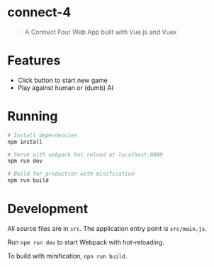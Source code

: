 # connect-4

> A Connect Four Web App built with Vue.js and Vuex

# Features

- Click button to start new game
- Play against human or (dumb) AI

# Running

``` bash
# Install dependencies
npm install

# Serve with webpack hot reload at localhost:8080
npm run dev

# Build for production with minification
npm run build
```

# Development

All source files are in `src`. The application entry point is `src/main.js`.

Run `npm run dev` to start Webpack with hot-reloading. 

To build with minification, `npn run build`.

